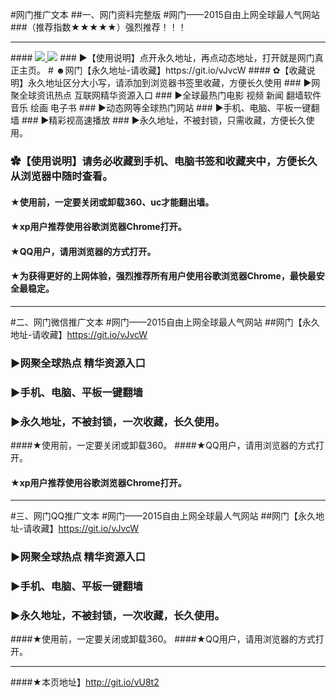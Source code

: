 #网门推广文本
##一、网门资料完整版
#网门——2015自由上网全球最人气网站
###（推荐指数★★★★★）强烈推荐！！！
***
  <tr>
####    <td><a href="https://git.io/vJvcW" target="_blank"><img src="https://d1edyzn5utrkbr.cloudfront.net/Up/0WMYJ0.jpg"  <tr>    <td><a href="https://git.io/vJvcW" target="_blank"><img src="https://d1fkkgn0boo3on.cloudfront.net/Up/0WMDT0.jpg" /></a></td>
### ►【使用说明】点开永久地址，再点动态地址，打开就是网门真正主页。
# ☻网门【永久地址-请收藏】https://git.io/vJvcW
#### ✿【收藏说明】永久地址区分大小写，请添加到浏览器书签里收藏，方便长久使用
### ►网聚全球资讯热点 互联网精华资源入口
### ►全球最热门电影 视频 新闻 翻墙软件 音乐 绘画 电子书
### ►动态网等全球热门网站
### ►手机、电脑、平板一键翻墙
### ►精彩视高速播放
### ►永久地址，不被封锁，只需收藏，方便长久使用。

### ✿【使用说明】请务必收藏到手机、电脑书签和收藏夹中，方便长久从浏览器中随时查看。
#### ★使用前，一定要关闭或卸载360、uc才能翻出墙。
#### ★xp用户推荐使用谷歌浏览器Chrome打开。
#### ★QQ用户，请用浏览器的方式打开。
#### ★为获得更好的上网体验，强烈推荐所有用户使用谷歌浏览器Chrome，最快最安全最稳定。 

***
#二、网门微信推广文本
#网门——2015自由上网全球最人气网站
##网门【永久地址-请收藏】https://git.io/vJvcW
### ►网聚全球热点 精华资源入口
### ►手机、电脑、平板一键翻墙
### ►永久地址，不被封锁，一次收藏，长久使用。
####★使用前，一定要关闭或卸载360。
####★QQ用户，请用浏览器的方式打开。
#### ★xp用户推荐使用谷歌浏览器Chrome打开。

***
#三、网门QQ推广文本
#网门——2015自由上网全球最人气网站
##网门【永久地址-请收藏】https://git.io/vJvcW
### ►网聚全球热点 精华资源入口
### ►手机、电脑、平板一键翻墙
### ►永久地址，不被封锁，一次收藏，长久使用。
####★使用前，一定要关闭或卸载360。
####★QQ用户，请用浏览器的方式打开。
***
####★本页地址】http://git.io/vU8t2 




